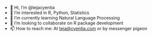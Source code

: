 - 👋 Hi, I’m @tejacyentia
- 👀 I’m interested in R, Python, Statistics
- 🌱 I’m currently learning Natural Language Processing
- 💞️ I’m looking to collaborate on R package development
- 📫 How to reach me: At teja@cyentia.com or by messenger pigeon

<!---
tejacyentia/tejacyentia is a ✨ special ✨ repository because its `README.md` (this file) appears on your GitHub profile.
You can click the Preview link to take a look at your changes.
--->
